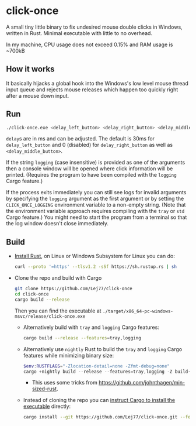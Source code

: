 # click-once

A small tiny little binary to fix undesired mouse double clicks in Windows, written in Rust. Minimal executable with little to no overhead.

In my machine, CPU usage does not exceed 0.15% and RAM usage is ~700kB

## How it works

It basically hijacks a global hook into the Windows's low level mouse thread input queue and rejects mouse releases which happen too quickly right after a mouse down input.

## Run

```bash
./click-once.exe <delay_left_button> <delay_right_button> <delay_middle_button> <logging>
```

`delay`s are in ms and can be adjusted. The default is 30ms for `delay_left_button` and 0 (disabled) for `delay_right_button` as well as `<delay_middle_button>`.

If the string `logging` (case insensitive) is provided as one of the arguments then a console window will be opened where click information will be printed. (Requires the program to have been compiled with the `logging` Cargo feature.)

If the process exits immediately you can still see logs for invalid arguments by specifying the `logging` argument as the first argument or by setting the `CLICK_ONCE_LOGGING` environment variable to a non-empty string. (Note that the environment variable approach requires compiling with the `tray` or `std` Cargo feature.) You might need to start the program from a terminal so that the log window doesn't close immediately.

## Build

- [Install Rust](https://www.rust-lang.org/tools/install), on Linux or Windows Subsystem for Linux you can do:

  ```bash
  curl --proto '=https' --tlsv1.2 -sSf https://sh.rustup.rs | sh
  ```

- Clone the repo and build with Cargo

  ```bash
  git clone https://github.com/Lej77/click-once
  cd click-once
  cargo build --release
  ```

  Then you can find the executable at `./target/x86_64-pc-windows-msvc/release/click-once.exe`

  - Alternatively build with `tray` and `logging` Cargo features:

    ```bash
    cargo build --release --features=tray,logging
    ```

  - Alternatively use `nightly` Rust to build the `tray` and `logging` Cargo features while minimizing binary size:

    ```powershell
    $env:RUSTFLAGS="-Zlocation-detail=none -Zfmt-debug=none"
    cargo +nightly build --release --features=tray,logging -Z build-std=std,panic_abort -Z build-std-features=panic_immediate_abort,optimize_for_size
    ```

    - This uses some tricks from <https://github.com/johnthagen/min-sized-rust>.

  - Instead of cloning the repo you can [instruct Cargo to install the executable](https://doc.rust-lang.org/cargo/commands/cargo-install.html) directly:

    ```bash
    cargo install --git https://github.com/Lej77/click-once.git --features=tray,logging
    ```
